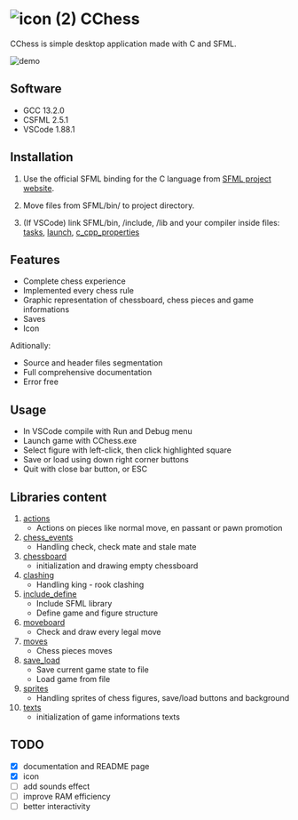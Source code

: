 # ![icon (2)](https://github.com/CichyJohnny/CChess/assets/137332118/313f5ecc-c0e3-40de-9322-37af6506ea3f) CChess

CChess is simple desktop application made with C and SFML.

![demo](https://github.com/CichyJohnny/CChess/assets/137332118/537f2816-8ef7-4c4e-a1d2-2a94e3bc4c95)

## Software

- GCC 13.2.0
- CSFML 2.5.1
- VSCode 1.88.1

## Installation

1. Use the official SFML binding for the C language from [SFML project website](https://www.sfml-dev.org/download/csfml/).

2. Move files from SFML/bin/ to project directory.

3. (If VSCode) link SFML/bin, /include, /lib and your compiler inside files: [tasks](.vscode/tasks.json), [launch](.vscode/launch.json), [c_cpp_properties](.vscode/c_cpp_properties.json)

## Features

- Complete chess experience
- Implemented every chess rule
- Graphic representation of chessboard, chess pieces and game informations
- Saves
- Icon

Aditionally:
- Source and header files segmentation
- Full comprehensive documentation
- Error free

## Usage

- In VSCode compile with Run and Debug menu
- Launch game with CChess.exe
- Select figure with left-click, then click highlighted square
- Save or load using down right corner buttons
- Quit with close bar button, or ESC

## Libraries content

1. [actions](lib/actions.h)
   - Actions on pieces like normal move, en passant or pawn promotion
2. [chess_events](lib/chess_events.h)
   - Handling check, check mate and stale mate
3. [chessboard](lib/chessboard.h)
   - initialization and drawing empty chessboard
4. [clashing](lib/clashing.h)
   - Handling king - rook clashing
5. [include_define](lib/include_define.h)
   - Include SFML library
   - Define game and figure structure
6. [moveboard](lib/moveboard.h)
   - Check and draw every legal move
7. [moves](lib/moves.h)
   - Chess pieces moves
8. [save_load](lib/save_load.h)
   - Save current game state to file
   - Load game from file
9. [sprites](lib/sprites.h)
   - Handling sprites of chess figures, save/load buttons and background
10. [texts](lib/texts.h)
    - initialization of game informations texts

## TODO

- [x] documentation and README page
- [x] icon
- [ ] add sounds effect
- [ ] improve RAM efficiency
- [ ] better interactivity
